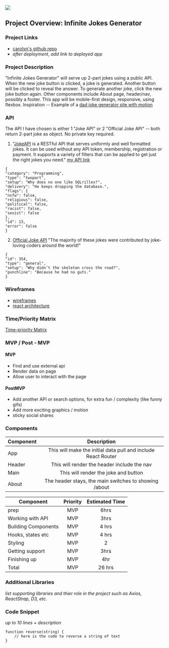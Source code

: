 ![](corgi-carousel.gif)

## Project Overview: Infinite Jokes Generator

### Project Links

- [carolyn's github repo](https://github.com/mzprizm/react-app-project)
- _after deployment, add link to deployed app_

### Project Description

"Infinite Jokes Generator" will serve up 2-part jokes using a public API. When the new joke button is clicked, a joke is generated. Another button will be clicked to reveal the answer. To generate another joke, click the new joke button again. Other components include About page, header/nav, possibly a footer. This app will be mobile-first design, responsive, using flexbox. Inspiration -- Example of a [dad joke generator site with motion](https://dadjokegenerator.com/)

### API

The API I have chosen is either 1 "Joke API" or 2 "Official Joke API" -- both return 2-part joke as object. No private key required.

1. "[JokeAPI](https://sv443.net/jokeapi/v2) is a RESTful API that serves uniformly and well formatted jokes.
It can be used without any API token, membership, registration or payment. It supports a variety of filters that can be applied to get just the right jokes you need." [my API link](https://sv443.net/jokeapi/v2/joke/Programming?blacklistFlags=nsfw,religious,political,racist,sexist&type=twopart)

```
{
"category": "Programming",
"type": "twopart",
"setup": "Why does no one like SQLrillex?",
"delivery": "He keeps dropping the database.",
"flags": {
"nsfw": false,
"religious": false,
"political": false,
"racist": false,
"sexist": false
},
"id": 13,
"error": false
}
```

2. [Official Joke API](https://official-joke-api.appspot.com/random_joke) "The majority of these jokes were contributed by joke-loving coders around the world!"
```
{
"id": 354,
"type": "general",
"setup": "Why didn’t the skeleton cross the road?",
"punchline": "Because he had no guts."
}
```

### Wireframes

- [wireframes](https://res.cloudinary.com/mzprizm/image/upload/v1585315843/Screen_Shot_2020-03-27_at_6.29.35_AM_l3ljpo.png)
- [react architecture](https://docs.google.com/drawings/d/1JHA2GmCaWnYUhfoBDY1f9NPjtdV8rhGYHhxbOGapDYw/edit)

### Time/Priority Matrix
[Time-priority Matrix](https://docs.google.com/drawings/d/1TO5TRVcUEK9qGF6cnxtz1UyaMwTM2WM7zHg9Yfhz1CU/edit)

### MVP / Post - MVP
#### MVP 
- Find and use external api 
- Render data on page 
- Allow user to interact with the page

#### PostMVP 

- Add another API or search options, for extra fun / complexity (like funny gifs)
- Add more exciting graphics / motion
- sticky social shares

### Components
| Component | Description | 
| --- | :---: |  
| App | This will make the initial data pull and include React Router| 
| Header | This will render the header include the nav | 
| Main | This will render the joke and button | 
| About | The header stays, the main switches to showing /about | 

| Component | Priority | Estimated Time | 
| --- | :---: |  :---: | 
| prep | MVP | 6hrs|
| Working with API | MVP | 3hrs| 
| Building Components | MVP | 4 hrs| 
| Hooks, states etc | MVP | 4 hrs| 
| Styling | MVP | 2| 
| Getting support | MVP | 3hrs| 
| Finishing up | MVP | 4hr | 
| Total |MVP | 26 hrs| 

### Additional Libraries
_list supporting libraries and thier role in the project such as Axios, ReactStrap, D3, etc._ 

### Code Snippet

_up to 10 lines + description_

```
function reverse(string) {
	// here is the code to reverse a string of text
}
```

